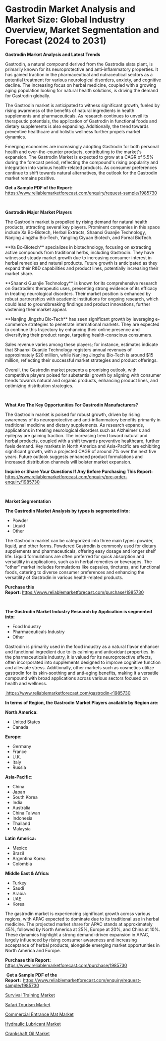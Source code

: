 <p><h1>Gastrodin Market Analysis and Market Size: Global Industry Overview, Market Segmentation and Forecast (2024 to 2031)</h1></p><p><strong>Gastrodin Market Analysis and Latest Trends</strong></p>
<p><p>Gastrodin, a natural compound derived from the Gastrodia elata plant, is primarily known for its neuroprotective and anti-inflammatory properties. It has gained traction in the pharmaceutical and nutraceutical sectors as a potential treatment for various neurological disorders, anxiety, and cognitive decline. The increasing focus on herbal medicine, coupled with a growing aging population looking for natural health solutions, is driving the demand for Gastrodin globally.</p><p>The Gastrodin market is anticipated to witness significant growth, fueled by rising awareness of the benefits of natural ingredients in health supplements and pharmaceuticals. As research continues to unveil its therapeutic potentials, the application of Gastrodin in functional foods and dietary supplements is also expanding. Additionally, the trend towards preventive healthcare and holistic wellness further propels market dynamics.</p><p>Emerging economies are increasingly adopting Gastrodin for both personal health and over-the-counter products, contributing to the market's expansion. The Gastrodin Market is expected to grow at a CAGR of 5.5% during the forecast period, reflecting the compound's rising popularity and integration into various health-related products. As consumer preferences continue to shift towards natural alternatives, the outlook for the Gastrodin market remains positive.</p></p>
<p><strong>Get a Sample PDF of the Report:&nbsp;</strong> <a href="https://www.reliablemarketforecast.com/enquiry/request-sample/1985730?utm_campaign=1129&utm_medium=2&utm_source=Github&utm_content=ia&utm_term=15112024&utm_id=gastrodin">https://www.reliablemarketforecast.com/enquiry/request-sample/1985730</a></p>
<p>&nbsp;</p>
<p><strong>Gastrodin Major Market Players</strong></p>
<p><p>The Gastrodin market is propelled by rising demand for natural health products, attracting several key players. Prominent companies in this space include Xa Bc-Biotech, Herbal Extracts, Shaanxi Guanjie Technology, Nanjing Jingzhu Bio-Tech, Yangling Ciyuan Biotech, and Foreal BioTech.</p><p>**Xa Bc-Biotech** specializes in biotechnology, focusing on extracting active compounds from traditional herbs, including Gastrodin. They have witnessed steady market growth due to increasing consumer interest in herbal remedies and natural products. Future growth is anticipated as they expand their R&D capabilities and product lines, potentially increasing their market share.</p><p>**Shaanxi Guanjie Technology** is known for its comprehensive research on Gastrodin’s therapeutic uses, presenting strong evidence of its efficacy in treating neurological disorders. Their market position is enhanced by robust partnerships with academic institutions for ongoing research, which could lead to groundbreaking findings and product innovations, further vastening their market appeal.</p><p>**Nanjing Jingzhu Bio-Tech** has seen significant growth by leveraging e-commerce strategies to penetrate international markets. They are expected to continue this trajectory by enhancing their online presence and diversifying their product range, targeting health-conscious consumers.</p><p>Sales revenue varies among these players; for instance, estimates indicate that Shaanxi Guanjie Technology registers annual revenues of approximately $20 million, while Nanjing Jingzhu Bio-Tech is around $15 million, reflecting their successful market strategies and product offerings.</p><p>Overall, the Gastrodin market presents a promising outlook, with competitive players poised for substantial growth by aligning with consumer trends towards natural and organic products, enhancing product lines, and optimizing distribution strategies.</p></p>
<p>&nbsp;</p>
<p><strong>What Are The Key Opportunities For Gastrodin Manufacturers?</strong></p>
<p><p>The Gastrodin market is poised for robust growth, driven by rising awareness of its neuroprotective and anti-inflammatory benefits primarily in traditional medicine and dietary supplements. As research expands, applications in treating neurological disorders such as Alzheimer's and epilepsy are gaining traction. The increasing trend toward natural and herbal products, coupled with a shift towards preventive healthcare, further fuels demand. Key markets in North America and Asia-Pacific are exhibiting significant growth, with a projected CAGR of around 7% over the next five years. Future outlook suggests enhanced product formulations and increased distribution channels will bolster market expansion.</p></p>
<p><strong>Inquire or Share Your Questions If Any Before Purchasing This Report:</strong> <a href="https://www.reliablemarketforecast.com/enquiry/pre-order-enquiry/1985730?utm_campaign=1129&utm_medium=2&utm_source=Github&utm_content=ia&utm_term=15112024&utm_id=gastrodin">https://www.reliablemarketforecast.com/enquiry/pre-order-enquiry/1985730</a></p>
<p>&nbsp;</p>
<p><strong>Market Segmentation</strong></p>
<p><strong>The Gastrodin Market Analysis by types is segmented into:</strong></p>
<p><ul><li>Powder</li><li>Liquid</li><li>Other</li></ul></p>
<p><p>The Gastrodin market can be categorized into three main types: powder, liquid, and other forms. Powdered Gastrodin is commonly used for dietary supplements and pharmaceuticals, offering easy dosage and longer shelf life. Liquid formulations are often preferred for quick absorption and versatility in applications, such as in herbal remedies or beverages. The "other" market includes formulations like capsules, tinctures, and functional foods, catering to diverse consumer preferences and enhancing the versatility of Gastrodin in various health-related products.</p></p>
<p><strong>Purchase this Report:&nbsp;</strong><a href="https://www.reliablemarketforecast.com/purchase/1985730?utm_campaign=1129&utm_medium=2&utm_source=Github&utm_content=ia&utm_term=15112024&utm_id=gastrodin">https://www.reliablemarketforecast.com/purchase/1985730</a></p>
<p>&nbsp;</p>
<p><strong>The Gastrodin Market Industry Research by Application is segmented into:</strong></p>
<p><ul><li>Food Industry</li><li>Pharmaceuticals Industry</li><li>Other</li></ul></p>
<p><p>Gastrodin is primarily used in the food industry as a natural flavor enhancer and functional ingredient due to its calming and antioxidant properties. In the pharmaceuticals industry, it is valued for its neuroprotective effects, often incorporated into supplements designed to improve cognitive function and alleviate stress. Additionally, other markets such as cosmetics utilize gastrodin for its skin-soothing and anti-aging benefits, making it a versatile compound with broad applications across various sectors focused on health and wellness.</p></p>
<p><a href="https://www.reliablemarketforecast.com/gastrodin-r1985730?utm_campaign=1129&utm_medium=2&utm_source=Github&utm_content=ia&utm_term=15112024&utm_id=gastrodin">&nbsp;https://www.reliablemarketforecast.com/gastrodin-r1985730</a></p>
<p><strong>In terms of Region, the Gastrodin Market Players available by Region are:</strong></p>
<p>
    <p> <strong> North America: </strong>
        <ul>
            <li>United States</li>
            <li>Canada</li>
        </ul>
        </p> 
    <p> <strong> Europe: </strong>
        <ul>
            <li>Germany</li>
            <li>France</li>
            <li>U.K.</li>
            <li>Italy</li>
            <li>Russia</li>
        </ul>
        </p> 
    <p> <strong> Asia-Pacific: </strong>
        <ul>
            <li>China</li>
            <li>Japan</li>
            <li>South Korea</li>
            <li>India</li>
            <li>Australia</li>
            <li>China Taiwan</li>
            <li>Indonesia</li>
            <li>Thailand</li>
            <li>Malaysia</li>
        </ul>
        </p> 
    <p> <strong> Latin America: </strong>
        <ul>
            <li>Mexico</li>
            <li>Brazil</li>
            <li>Argentina Korea</li>
            <li>Colombia</li>
        </ul>
        </p> 
    <p> <strong> Middle East & Africa: </strong>
        <ul>
            <li>Turkey</li>
            <li>Saudi</li>
            <li>Arabia</li>
            <li>UAE</li>
            <li>Korea</li>
        </ul>
    </p>
    </p>
<p><p>The gastrodin market is experiencing significant growth across various regions, with APAC expected to dominate due to its traditional use in herbal medicine. The projected market share for APAC stands at approximately 45%, followed by North America at 25%, Europe at 20%, and China at 10%. These dynamics highlight a strong demand-driven expansion in APAC, largely influenced by rising consumer awareness and increasing acceptance of herbal products, alongside emerging market opportunities in North America and Europe.</p></p>
<p><strong>Purchase this Report: </strong><a href="https://www.reliablemarketforecast.com/purchase/1985730?utm_campaign=1129&utm_medium=2&utm_source=Github&utm_content=ia&utm_term=15112024&utm_id=gastrodin">https://www.reliablemarketforecast.com/purchase/1985730</a></p>
<p>&nbsp;<strong>Get a Sample PDF of the Report:&nbsp;&nbsp;</strong><a href="https://www.reliablemarketforecast.com/enquiry/request-sample/1985730?utm_campaign=1129&utm_medium=2&utm_source=Github&utm_content=ia&utm_term=15112024&utm_id=gastrodin">https://www.reliablemarketforecast.com/enquiry/request-sample/1985730</a></p>
<p><strong></strong></p>
<p><p><a href="https://issuu.com/reportprime-2/docs/survival-training-market-size-2030._77c2ba27d78193?utm_campaign=1129&utm_medium=2&utm_source=Github&utm_content=ia&utm_term=15112024&utm_id=gastrodin">Survival Training Market</a></p><p><a href="https://issuu.com/reportprime-2/docs/safari-tourism-market-size-2030.ppt_f9758cb889394c?utm_campaign=1129&utm_medium=2&utm_source=Github&utm_content=ia&utm_term=15112024&utm_id=gastrodin">Safari Tourism Market</a></p><p><a href="https://www.linkedin.com/pulse/commercial-entrance-mat-market-industry-landscape-growth-trajectories-jbxuf?utm_campaign=1129&utm_medium=2&utm_source=Github&utm_content=ia&utm_term=15112024&utm_id=gastrodin">Commercial Entrance Mat Market</a></p><p><a href="https://www.linkedin.com/pulse/exploring-hydraulic-lubricant-market-dynamics-revenue-analysis-ttxrc?utm_campaign=1129&utm_medium=2&utm_source=Github&utm_content=ia&utm_term=15112024&utm_id=gastrodin">Hydraulic Lubricant Market</a></p><p><a href="https://www.linkedin.com/pulse/crankshaft-oil-market-drivers-challenges-forecast-2024-2031-pejic?utm_campaign=1129&utm_medium=2&utm_source=Github&utm_content=ia&utm_term=15112024&utm_id=gastrodin">Crankshaft Oil Market</a></p></p>